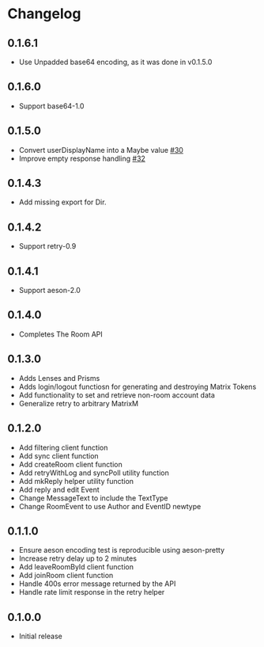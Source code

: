 # Changelog

## 0.1.6.1

- Use Unpadded base64 encoding, as it was done in v0.1.5.0

## 0.1.6.0

- Support base64-1.0

## 0.1.5.0

- Convert userDisplayName into a Maybe value [#30](https://github.com/softwarefactory-project/matrix-client-haskell/issues/30)
- Improve empty response handling [#32](https://github.com/softwarefactory-project/matrix-client-haskell/issues/32)

## 0.1.4.3

- Add missing export for Dir.

## 0.1.4.2

- Support retry-0.9

## 0.1.4.1

- Support aeson-2.0

## 0.1.4.0

- Completes The Room API

## 0.1.3.0

- Adds Lenses and Prisms
- Adds login/logout functiosn for generating and destroying Matrix Tokens
- Add functionality to set and retrieve non-room account data
- Generalize retry to arbitrary MatrixM

## 0.1.2.0

- Add filtering client function
- Add sync client function
- Add createRoom client function
- Add retryWithLog and syncPoll utility function
- Add mkReply helper utility function
- Add reply and edit Event
- Change MessageText to include the TextType
- Change RoomEvent to use Author and EventID newtype

## 0.1.1.0

- Ensure aeson encoding test is reproducible using aeson-pretty
- Increase retry delay up to 2 minutes
- Add leaveRoomById client function
- Add joinRoom client function
- Handle 400s error message returned by the API
- Handle rate limit response in the retry helper

## 0.1.0.0

- Initial release
